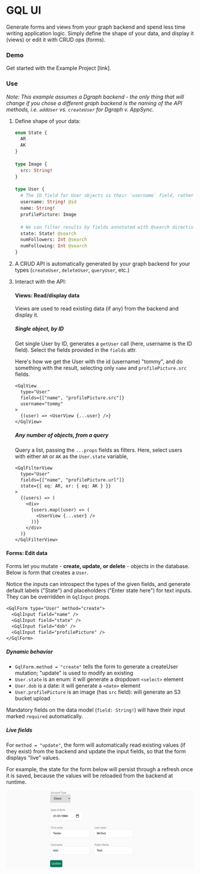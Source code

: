 # GQL UI

Generate forms and views from your graph backend and spend less time writing
application logic. Simply define the shape of your data, and display it (views)
or edit it with CRUD ops (forms).

### Demo

Get started with the Example Project [link].

### Use

_Note: This example assumes a Dgraph backend - the only thing that will change
if you chose a different graph backend is the naming of the API methods, i.e.
`addUser` vs. `createUser` for Dgraph v. AppSync._

1. Define shape of your data:

   ```graphql
   enum State {
     AR
     AK
   }

   type Image {
     src: String!
   }

   type User {
     # The ID field for User objects is their `username` field, rather than `id`.
     username: String! @id
     name: String!
     profilePicture: Image

     # We can filter results by fields annotated with @search directive.
     state: State! @search
     numFollowers: Int @search
     numFollowing: Int @search
   }
   ```

2. A CRUD API is automatically generated by your graph backend for your types
   (`createUser`, `deleteUser`, `queryUser`, etc.)

3. Interact with the API:

   #### Views: Read/display data

   Views are used to read existing data (if any) from the backend and display
   it.

   ##### Single object, by ID

   Get single User by ID, generates a `getUser` call (here, username is the ID
   field). Select the fields provided in the `fields` attr.

   Here's how we get the User with the id (username) "tommy", and do something
   with the result, selecting only `name` and `profilePicture.src` fields.

   ```tsx
   <GqlView
     type="User"
     fields={["name", "profilePicture.src"]}
     username="tommy"
   >
     {(user) => <UserView {...user} />}
   </GqlView>
   ```

   ##### Any number of objects, from a query

   Query a list, passing the `...props` fields as filters. Here, select users
   with either `AR` or `AK` as the `User.state` variable,

   ```tsx
   <GqlFilterView
     type="User"
     fields={["name", "profilePicture.url"]}
     state={{ eq: AR, or: { eq: AK } }}
   >
     {(users) => (
       <div>
         {users.map((user) => (
           <UserView {...user} />
         ))}
       </div>
     )}
   </GqlFilterView>
   ```

#### Forms: Edit data
Forms let you mutate - **create, update, or delete** - objects in the database.
Below is form that creates a `User`.

Notice the inputs can introspect the types of the given fields, and generate
default labels ("State") and placeholders ("Enter state here") for text
inputs. They can be overridden in `GqlInput` props.

```tsx
<GqlForm type="User" method="create">
  <GqlInput field="name" />
  <GqlInput field="state" />
  <GqlInput field="dob" />
  <GqlInput field="profilePicture" />
</GqlForm>
```

##### Dynamic behavior

- `GqlForm.method = "create"` tells the form to generate a createUser mutation;
  "update" is used to modify an existing
- `User.state` is an enum: it will generate a dropdown `<select>` element
- `User.dob` is a date: it will generate a `<date>` element
- `User.profilePicture` is an image (has `src` field): will generate an S3
  bucket upload

Mandatory fields on the data model (`field: String!`) will have their input
marked `required` automatically.

##### Live fields

For `method = "update"`, the form will automatically read existing values (if
they exist) from the backend and update the input fields, so that the form
displays "live" values.

For example, the state for the form below will persist through a refresh once it
is saved, because the values will be reloaded from the backend at runtime.

![](2021-06-08-07-27-58.png)
